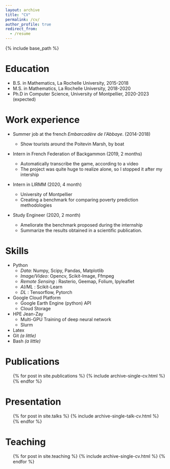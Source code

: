 ```yaml
---
layout: archive
title: "CV"
permalink: /cv/
author_profile: true
redirect_from:
  - /resume
---
```


{% include base_path %}

Education
======
* B.S. in Mathematics, La Rochelle University, 2015-2018
* M.S. in Mathematics, La Rochelle University, 2018-2020
* Ph.D in Computer Science, University of Montpellier, 2020-2023 (expected)

Work experience
======
* Summer job at the french _Embarcadère de l'Abbaye_. (2014-2018)
  * Show tourists around the Poitevin Marsh, by boat

* Intern in French Federation of Backgammon (2019, 2 months)
  * Automatically transcribe the game, according to a video
  * The project was quite huge to realize alone, so I stopped it after my intership

* Intern in LIRMM (2020, 4 month)
  * University of Montpellier
  * Creating a benchmark for comparing poverty prediction methodologies

* Study Engineer (2020, 2 month)
  * Ameliorate the benchmark proposed during the internship
  * Summarize the results obtained in a scientific publication.
  
Skills
======
* Python
  * _Data_: Numpy, Scipy, Pandas, Matplotlib
  * _Image/Video_: Opencv, Scikit-Image, Ffmpeg
  * _Remote Sensing_ : Rasterio, Geemap, Folium, Ipyleaflet
  * _AI/ML_ : Scikit-Learn
  * _DL_ : Tensorflow, Pytorch
* Google Cloud Platform
  * Google Earth Engine (python) API
  * Cloud Storage
* HPE Jean-Zay
  * Multi-GPU Training of deep neural network
  * Slurm
* Latex
* Git _(a little)_
* Bash _(a little)_

Publications
======
  <ul>{% for post in site.publications %}
    {% include archive-single-cv.html %}
  {% endfor %}</ul>
  
Presentation
======
  <ul>{% for post in site.talks %}
    {% include archive-single-talk-cv.html %}
  {% endfor %}</ul>
  
Teaching
======
  <ul>{% for post in site.teaching %}
    {% include archive-single-cv.html %}
  {% endfor %}</ul>
